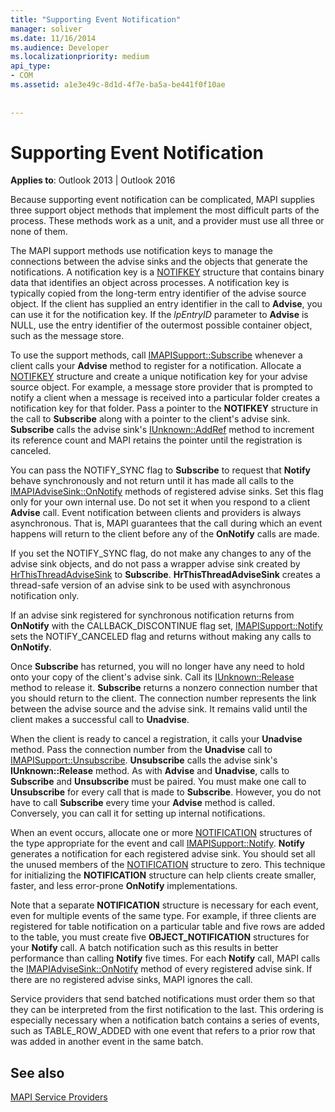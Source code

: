 ```yaml
---
title: "Supporting Event Notification"
manager: soliver
ms.date: 11/16/2014
ms.audience: Developer
ms.localizationpriority: medium
api_type:
- COM
ms.assetid: a1e3e49c-8d1d-4f7e-ba5a-be441f0f10ae
 
 
---
```


# Supporting Event Notification

  
  
**Applies to**: Outlook 2013 | Outlook 2016 
  
Because supporting event notification can be complicated, MAPI supplies three support object methods that implement the most difficult parts of the process. These methods work as a unit, and a provider must use all three or none of them.
  
The MAPI support methods use notification keys to manage the connections between the advise sinks and the objects that generate the notifications. A notification key is a [NOTIFKEY](notifkey.md) structure that contains binary data that identifies an object across processes. A notification key is typically copied from the long-term entry identifier of the advise source object. If the client has supplied an entry identifier in the call to **Advise**, you can use it for the notification key. If the  _lpEntryID_ parameter to **Advise** is NULL, use the entry identifier of the outermost possible container object, such as the message store. 
  
To use the support methods, call [IMAPISupport::Subscribe](imapisupport-subscribe.md) whenever a client calls your **Advise** method to register for a notification. Allocate a [NOTIFKEY](notifkey.md) structure and create a unique notification key for your advise source object. For example, a message store provider that is prompted to notify a client when a message is received into a particular folder creates a notification key for that folder. Pass a pointer to the **NOTIFKEY** structure in the call to **Subscribe** along with a pointer to the client's advise sink. **Subscribe** calls the advise sink's [IUnknown::AddRef](https://msdn.microsoft.com/library/b4316efd-73d4-4995-b898-8025a316ba63%28Office.15%29.aspx) method to increment its reference count and MAPI retains the pointer until the registration is canceled. 
  
You can pass the NOTIFY_SYNC flag to **Subscribe** to request that **Notify** behave synchronously and not return until it has made all calls to the [IMAPIAdviseSink::OnNotify](imapiadvisesink-onnotify.md) methods of registered advise sinks. Set this flag only for your own internal use. Do not set it when you respond to a client **Advise** call. Event notification between clients and providers is always asynchronous. That is, MAPI guarantees that the call during which an event happens will return to the client before any of the **OnNotify** calls are made. 
  
If you set the NOTIFY_SYNC flag, do not make any changes to any of the advise sink objects, and do not pass a wrapper advise sink created by [HrThisThreadAdviseSink](hrthisthreadadvisesink.md) to **Subscribe**. **HrThisThreadAdviseSink** creates a thread-safe version of an advise sink to be used with asynchronous notification only. 
  
If an advise sink registered for synchronous notification returns from **OnNotify** with the CALLBACK_DISCONTINUE flag set, [IMAPISupport::Notify](imapisupport-notify.md) sets the NOTIFY_CANCELED flag and returns without making any calls to **OnNotify**. 
  
Once **Subscribe** has returned, you will no longer have any need to hold onto your copy of the client's advise sink. Call its [IUnknown::Release](https://msdn.microsoft.com/library/4b494c6f-f0ee-4c35-ae45-ed956f40dc7a%28Office.15%29.aspx) method to release it. **Subscribe** returns a nonzero connection number that you should return to the client. The connection number represents the link between the advise source and the advise sink. It remains valid until the client makes a successful call to **Unadvise**. 
  
When the client is ready to cancel a registration, it calls your **Unadvise** method. Pass the connection number from the **Unadvise** call to [IMAPISupport::Unsubscribe](imapisupport-unsubscribe.md). **Unsubscribe** calls the advise sink's **IUnknown::Release** method. As with **Advise** and **Unadvise**, calls to **Subscribe** and **Unsubscribe** must be paired. You must make one call to **Unsubscribe** for every call that is made to **Subscribe**. However, you do not have to call **Subscribe** every time your **Advise** method is called. Conversely, you can call it for setting up internal notifications. 
  
When an event occurs, allocate one or more [NOTIFICATION](notification.md) structures of the type appropriate for the event and call [IMAPISupport::Notify](imapisupport-notify.md). **Notify** generates a notification for each registered advise sink. You should set all the unused members of the [NOTIFICATION](notification.md) structure to zero. This technique for initializing the **NOTIFICATION** structure can help clients create smaller, faster, and less error-prone **OnNotify** implementations. 
  
Note that a separate **NOTIFICATION** structure is necessary for each event, even for multiple events of the same type. For example, if three clients are registered for table notification on a particular table and five rows are added to the table, you must create five **OBJECT_NOTIFICATION** structures for your **Notify** call. A batch notification such as this results in better performance than calling **Notify** five times. For each **Notify** call, MAPI calls the [IMAPIAdviseSink::OnNotify](imapiadvisesink-onnotify.md) method of every registered advise sink. If there are no registered advise sinks, MAPI ignores the call. 
  
Service providers that send batched notifications must order them so that they can be interpreted from the first notification to the last. This ordering is especially necessary when a notification batch contains a series of events, such as TABLE_ROW_ADDED with one event that refers to a prior row that was added in another event in the same batch.
  
## See also



[MAPI Service Providers](mapi-service-providers.md)

